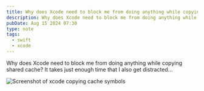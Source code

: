 ```yaml
---
title: Why does Xcode need to block me from doing anything while copying shared cache? It takes just enough time that I also get distracted...
description: Why does Xcode need to block me from doing anything while doing this?
pubDate: Aug 15 2024 07:30
type: note
tags: 
  - swift
  - xcode
---
```


Why does Xcode need to block me from doing anything while copying shared cache? It takes just enough time that I also get distracted...

![Screenshot of xcode copying cache symbols](https://share.heyjay.lol/NWGKVHfKPF2u.png)